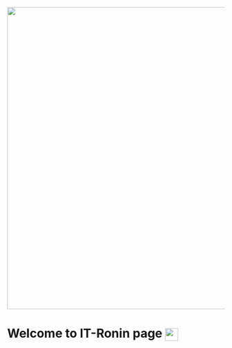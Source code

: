 <div id="header" align="center">
  <img src="https://media.giphy.com/media/nzCDqg3pNqg7K/giphy.gif" width="700" align="center"/>
</div>
<h1>
  Welcome to IT-Ronin page
  <img src="https://media.giphy.com/media/hvRJCLFzcasrR4ia7z/giphy.gif" height="30px" width="30px"align="center"/>
</h1>
